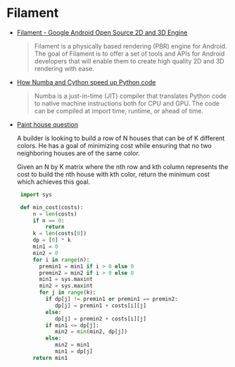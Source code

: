 # Filament

* [Filament - Google Android Open Source 2D and 3D Engine](https://google.github.io/filament/Filament.md.html)

  > Filament is a physically based rendering (PBR) engine for Android. The goal of Filament is to offer a set of tools and APIs for Android developers that will enable them to create high quality 2D and 3D rendering with ease.

* [How Numba and Cython speed up Python code](https://rushter.com/blog/numba-cython-python-optimization/)

  >Numba is a just-in-time (JIT) compiler that translates Python code to native machine instructions both for CPU and GPU. The code can be compiled at import time, runtime, or ahead of time.

* [Paint house question](http://tiancao.me/Leetcode-Unlocked/LeetCode%20Locked/c1.15.html)

  A builder is looking to build a row of N houses that can be of K different colors. He has a goal of minimizing cost while ensuring that no two neighboring houses are of the same color.

  Given an N by K matrix where the nth row and kth column represents the cost to build the nth house with kth color, return the minimum cost which achieves this goal.

  ```python
   import sys

   def min_cost(costs):
       n = len(costs)
       if n == 0:
           return
       k = len(costs[0])
       dp = [0] * k
       min1 = 0
       min2 = 0
       for i in range(n):
         premin1 = min1 if i > 0 else 0
         premin2 = min2 if i > 0 else 0
         min1 = sys.maxint
         min2 = sys.maxint
         for j in range(k):
           if dp[j] != premin1 or premin1 == premin2:
              dp[j] = premin1 + costs[i][j]
           else:
              dp[j] = premin2 + costs[i][j]
           if min1 <= dp[j]:
              min2 = min(min2, dp[j])
           else:
              min2 = min1
              min1 = dp[j]
       return min1
 ```   
